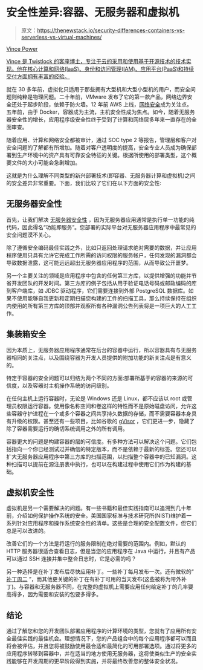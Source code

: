 # 安全性差异:容器、无服务器和虚拟机

> 原文：<https://thenewstack.io/security-differences-containers-vs-serverless-vs-virtual-machines/>

[](https://www.paloaltonetworks.com/prisma/cloud)

[Vince Power](https://www.paloaltonetworks.com/prisma/cloud)

[Vince 是 Twistlock 的客座博主，专注于云的采用和使用基于开源技术的技术实现。他在核心计算和网络(IaaS)、身份和访问管理(IAM)、应用平台(PaaS)和持续交付方面拥有丰富的经验。](https://www.paloaltonetworks.com/prisma/cloud)

[](https://www.paloaltonetworks.com/prisma/cloud)[](https://www.paloaltonetworks.com/prisma/cloud)

就在 30 多年前，虚拟化只适用于那些拥有大型机和大型小型机的用户，而安全问题则纯粹是物理问题。二十年前，VMware 发布了它的第一款产品，网络边界安全还处于起步阶段，依赖于防火墙。12 年前 AWS 上线，[网络安全](https://thenewstack.io/category/security/)成为关注点。五年前，由于 Docker，容器成为主流，主机安全性成为焦点。如今，随着无服务器安全性的增长，应用程序级安全性终于受到了计算和网络层多年来一直存在的全面审查。

随着应用、计算和网络安全都被审计，通过 SOC type 2 等报告，管理层和客户对安全问题的了解都有所增加。随着对客户透明度的提高，安全专业人员成为确保部署到生产环境中的资产具有可靠安全特征的关键。根据所使用的部署类型，这个概要文件的大小可能会急剧增加。

这就是为什么理解不同类型的新兴部署技术(即容器、无服务器计算和虚拟机)之间的安全差异非常重要。下面，我们比较了它们在以下方面的安全性:

## 无服务器安全性

首先，让我们解决 [无服务器安全性](https://www.twistlock.com/2018/07/31/security-risks-serverless/) ，因为无服务器应用通常是执行单一功能的纯代码，因此得名“功能即服务”。您部署的实际平台对无服务器应用程序中最常见的安全问题漠不关心。

除了遵循安全编码最佳实践之外，比如只返回处理请求绝对需要的数据，并让应用程序使用只具有允许它完成工作所需的访问权限的服务帐户，任何发现的漏洞都会导致数据泄露，这可能远远超出无服务器应用程序的范围，从而导致公开噩梦。

另一个主要关注的领域是应用程序中包含的任何第三方库，以提供增强的功能并节省开发团队的开发时间。第三方库的例子包括从用于验证电话号码或邮政编码的库到客户端库，如 JDBC 驱动程序，它们需要连接到外部 PostgreSQL 数据库。如果不使用能够自我更新和定期扫描您构建的工件的扫描工具，那么持续保持在组织内使用的所有第三方库的顶部并观察所有各种漏洞公告列表将是一项巨大的人工工作。

## 集装箱安全

因为本质上，无服务器应用程序通常在后台的容器中运行，所以容器具有与无服务器相同的关注点，以及围绕容器为开发人员提供的附加功能的新关注点是有意义的。

特定于容器的安全问题可以归结为两个不同的方面:部署所基于的容器的来源的可信度，以及容器对主机操作系统的访问级别。

在任何主机上运行容器时，无论是 Windows 还是 Linux，都不应该以 root 或管理员权限运行容器。使用像名称空间和卷这样的特性而不是原始磁盘访问，允许这些容器守护进程在一个或多个容器之间共享持久数据的存储，而不需要容器本身具有升级的权限。甚至还有一些项目，比如谷歌的 [gVisor](https://github.com/google/gvisor) ，它们更进一步，隐藏了除了容器需要运行的确切系统调用之外的所有调用。

容器更大的问题是构建容器的层的可信度。有多种方法可以解决这个问题。它们包括指向一个你已经测试过并确信的特定版本，而不是依赖于最新的标签。您还可以扩大无服务器应用程序中第三方库的扫描范围，以扫描整个容器中的已知漏洞。这种扫描可以提前在源注册表中执行，也可以在构建过程中使用它们作为构建的基础。

## 虚拟机安全性

虚拟机是另一个需要解决的问题。有一些书籍和最佳实践指南可以追溯到几十年前，介绍如何保护操作系统的安全。美国国家标准与技术研究所(NIST)维护着一系列针对应用程序和操作系统安全性的清单。这些是合理的安全配置文件，但它们总是可以改进的。

改善它们的一个方法是将运行的服务限制在绝对需要的范围内。例如，默认的 HTTP 服务器很适合查看日志，但是当您的应用程序在 Java 中运行，并且有产品可以通过 SSH 连接并集中整合日志时，它是必需的吗？

另一种选择是在补丁发布后尽快应用补丁。一些补丁每月发布一次。还有微软的“ [补丁周二](https://en.wikipedia.org/wiki/Patch_Tuesday) ”，而其他更关键的补丁在有补丁可用的当天发布(这些被称为带外补丁)。与容器和无服务器不同，在完整的虚拟机上需要应用任何给定补丁的几率要高得多，因为需要和安装的包要多得多。

## 结论

通过了解您和您的开发团队部署应用程序的计算环境的类型，您就有了应用所有安全最佳实践的最佳机会。理想情况下，您的产品组合中的每个应用程序都可以而且将会被评估，并且您将被鼓励使用最合适和最简化的可用部署选项。通过将更多的应用程序转移到容器中，并在适当的地方使用无服务器，这将使类似生产的安全实践能够在开发周期的更早阶段得到实施，并将最终改善您的整体安全状况。

<svg xmlns:xlink="http://www.w3.org/1999/xlink" viewBox="0 0 68 31" version="1.1"><title>Group</title> <desc>Created with Sketch.</desc></svg>